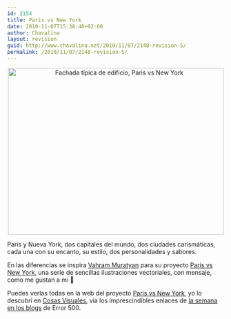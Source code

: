 ```yaml
---
id: 2154
title: Paris vs New York
date: 2010-11-07T15:38:48+02:00
author: Chavalina
layout: revision
guid: http://www.chavalina.net/2010/11/07/2148-revision-5/
permalink: /2010/11/07/2148-revision-5/
---
```

<p style="text-align: center;">
  <img class="size-large wp-image-2150  aligncenter" title="Fachada típica de edificio, Paris vs New York" src="http://www.chavalina.net/imagenes/2010/11/14facades-500x386.jpg" alt="Fachada típica de edificio, Paris vs New York" width="500" height="386" srcset="http://www.chavalina.net/imagenes/2010/11/14facades-500x386.jpg 500w, http://www.chavalina.net/imagenes/2010/11/14facades-300x231.jpg 300w, http://www.chavalina.net/imagenes/2010/11/14facades.jpg 1600w" sizes="(max-width: 500px) 100vw, 500px" />
</p>

Paris y Nueva York, dos capitales del mundo, dos ciudades carismáticas, cada una con su encanto, su estilo, dos personalidades y sabores.

En las diferencias se inspira [Vahram Muratyan](http://www.viiiz.fr/) para su proyecto [Paris vs New York](http://parisvsnyc.blogspot.com/), una serie de sencillas ilustraciones vectoriales, con mensaje, como me gustan a mi 🙂

Puedes verlas todas en la web del proyecto [Paris vs New York](http://parisvsnyc.blogspot.com/), yo lo descubrí en [Cosas Visuales](http://www.cosasvisuales.com/2010/11/02/paris-vs-new-york/), via los imprescindibles enlaces de [la semana en los blogs](http://www.error500.net/articulo/la-semana-en-los-blogs-ccxxv) de Error 500.